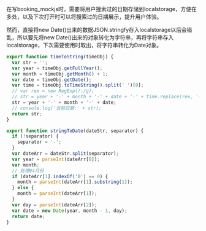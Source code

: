 在写booking_mockjs时，需要将用户搜索过的日期存储到localstorage，方便在多处，以及下次打开时可以将搜索过的日期展示，提升用户体验。

然而，直接将new Date()出来的数据JSON.stringfy存入localstorage以后会错乱，所以要先将new Date()出来的对象转化为字符串，再将字符串存入localstorage，下次需要使用时取出，将字符串转化为Date对象。

```javascript
export function timeToString(timeObj) {
  var str = '';
  var year = timeObj.getFullYear();
  var month = timeObj.getMonth() + 1;
  var date = timeObj.getDate();
  var time = timeObj.toTimeString().split(' ')[0];
  // var rex = new RegExp(/:/g);
  // str = year + '-' + month + '-' + date + '-' + time.replace(rex, '-');
  str = year + '-' + month + '-' + date;
  // console.log('当前日期:' + str);
  return str;
}
```

```javascript
export function stringToDate(dateStr, separator) {
  if (!separator) {
    separator = '-';
  }
  var dateArr = dateStr.split(separator);
  var year = parseInt(dateArr[0]);
  var month;
  // 处理04月份
  if (dateArr[1].indexOf('0') == 0) {
    month = parseInt(dateArr[1].substring(1));
  } else {
    month = parseInt(dateArr[1]);
  }
  var day = parseInt(dateArr[2]);
  var date = new Date(year, month - 1, day);
  return date;
}
```


